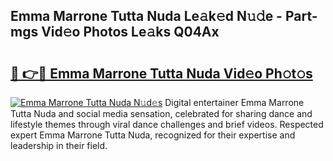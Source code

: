## Emma Marrone Tutta Nuda Le𝚊k𝚎d N𝚞𝚍e - Part-mgs Vid𝚎o Photos Le𝚊ks Q04Ax

# <h2><a href="http://fbdg5w3.evod.top/?m=Emma+Marrone+Tutta+Nuda">🔗 👉🔴 Emma Marrone Tutta Nuda Vid𝚎o Ph𝚘t𝚘s</a></h2>

[![Emma Marrone Tutta Nuda N𝚞d𝚎s](https://i.imgur.com/8V9OHl7.gif)](http://fbdg5w3.evod.top/?m=Emma+Marrone+Tutta+Nuda)
Digital entertainer Emma Marrone Tutta Nuda and social media sensation, celebrated for sharing dance and lifestyle themes through viral dance challenges and brief videos. Respected expert Emma Marrone Tutta Nuda, recognized for their expertise and leadership in their field. 
